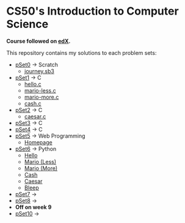 # CS50's Introduction to Computer Science

**Course followed on [edX](https://www.edx.org/course/cs50s-introduction-to-computer-science).**

This repository contains my solutions to each problem sets:

- [pSet0](./pSet0/) → Scratch
    - [journey.sb3](./pSet0/journey.sb3)
- [pSet1](./pSet1/) → C 
    - [hello.c](./pSet1/hello.c)
    - [mario-less.c](./pSet1/mario-less.c)
    - [mario-more.c](./pSet1/mario-more.c)
    - [cash.c](./pSet1/cash.c)
- [pSet2](./pSet2/) → C
    - [caesar.c](./pSet2/caeser.c)
- [pSet3](./pSet3/) → C
- [pSet4](./pSet4/) → C
- [pSet5](./pSet5/) → Web Programming
    - [Homepage](./pSet5/homepage/)
- [pSet6](./pSet6/) → Python
    - [Hello](./pSet6/hello/)
    - [Mario (Less)](./pSet6/mario/less/)
    - [Mario (More)](./pSet6/mario/more/)
    - [Cash](./pSet6/cash/)
    - [Caesar](./pSet6/caesar/)
    - [Bleep](./pSet6/bleep/)
- [pSet7](./pSet7/) → 
- [pSet8](./pSet8/) → 
- **Off on week 9**
- [pSet10](./pSet10/) → 